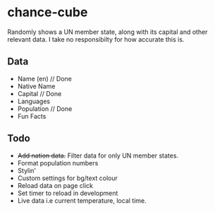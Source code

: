 # chance-cube

Randomly shows a UN member state, along with its capital and other relevant data.
I take no responsibilty for how accurate this is. 

## Data
* Name (en)	// Done
* Native Name
* Capital // Done
* Languages
* Population // Done
* Fun Facts


## Todo
* ~~Add nation data.~~ Filter data for only UN member states. 
* Format population numbers
* Stylin'
* Custom settings for bg/text colour
* Reload data on page click
* Set timer to reload in development
* Live data i.e current temperature, local time.
